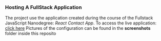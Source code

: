 ### Hosting A FullStack Application

The project use the application created during the course of the Fullstack JavaScript Nanodegree: *React Contact App*.
To access the live application: [click here](http://nerouda.s3-website-us-east-1.amazonaws.com/)
Pictures of the configuration can be found in the **screenshots** folder inside this reposito
